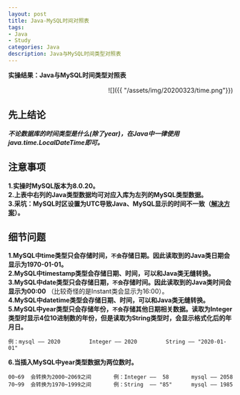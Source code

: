 ```yaml
---
layout: post
title: Java-MySQL时间对照表
tags:
- Java 
- Study
categories: Java
description: Java与MySQL时间类型对照表
---  
```

**实操结果：Java与MySQL时间类型对照表**

<!-- more -->
　　　　　　　　　　　　　　　　![]({{ "/assets/img/20200323/time.png"}})  
## 先上结论
***不论数据库的时间类型是什么(除了year)，在Java中一律使用 java.time.LocalDateTime即可。***  
## 注意事项  
**1.实操时MySQL版本为8.0.20。**  
**2.上表中右列的Java类型数据均可对应入库为左列的MySQL类型数据。**    
**3.采坑：MySQL时区设置为UTC导致Java、MySQL显示的时间不一致（[解决方案](https://blog.csdn.net/starlemon2016/article/details/90314649?depth_1-utm_source=distribute.pc_relevant.none-task&utm_source=distribute.pc_relevant.none-task)）。**  
## 细节问题  
**1.MySQL中time类型只会存储时间，`不会`存储日期。因此读取到的Java类日期会显示为1970-01-01。**  
**2.MySQL中timestamp类型会存储日期、时间，可以和Java类无缝转换。**  
**3.MySQL中date类型只会存储日期，`不会`存储时间。因此读取到的Java类时间会显示为00:00**
（比较奇怪的是Instant类会显示为16:00）。  
**4.MySQL中datetime类型会存储日期、时间，可以和Java类无缝转换。**  
**5.MySQL中year类型只会存储年份，`不会`存储其他日期相关数据。读取为Integer类型时显示4位10进制数的年份，但是读取为String类型时，会显示格式化后的年月日。**
```text
例：mysql —— 2020         Integer —— 2020         String —— "2020-01-01"
```  
**6.当插入MySQL中year类型数据为两位数时。**  
```text
00~69  会转换为2000~2069之间       例：Integer ——  58       mysql —— 2058
70~99  会转换为1970~1999之间       例：String  —— "85"      mysql —— 1985
```